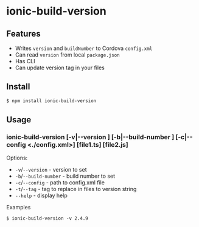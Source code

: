# ionic-build-version

## Features

- Writes `version` and `buildNumber` to Cordova `config.xml`
- Can read `version` from local `package.json`
- Has CLI
- Can update version tag in your files

## Install

```sh
$ npm install ionic-build-version
```

## Usage

### ionic-build-version [-v|--version <version>] [-b|--build-number <build-number>] [-c|--config <./config.xml>] [file1.ts] [file2.js]

Options:

- `-v`/`--version` - version to set
- `-b`/`--build-number` - build number to set
- `-c`/`--config` - path to config.xml file
- `-t`/`--tag` - tag to replace in files to version string
- `--help` - display help
    
Examples

```
$ ionic-build-version -v 2.4.9

```